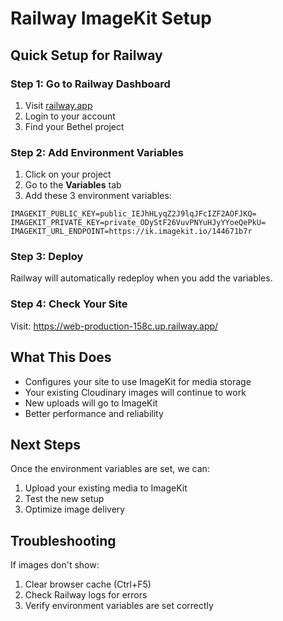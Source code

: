# Railway ImageKit Setup

## Quick Setup for Railway

### Step 1: Go to Railway Dashboard
1. Visit [railway.app](https://railway.app)
2. Login to your account
3. Find your Bethel project

### Step 2: Add Environment Variables
1. Click on your project
2. Go to the **Variables** tab
3. Add these 3 environment variables:

```
IMAGEKIT_PUBLIC_KEY=public_IEJhHLyqZ2J9lqJFcIZF2AOFJKQ=
IMAGEKIT_PRIVATE_KEY=private_ODyStF26VuvPNYuHJyYYoeQePkU=
IMAGEKIT_URL_ENDPOINT=https://ik.imagekit.io/144671b7r
```

### Step 3: Deploy
Railway will automatically redeploy when you add the variables.

### Step 4: Check Your Site
Visit: https://web-production-158c.up.railway.app/

## What This Does
- Configures your site to use ImageKit for media storage
- Your existing Cloudinary images will continue to work
- New uploads will go to ImageKit
- Better performance and reliability

## Next Steps
Once the environment variables are set, we can:
1. Upload your existing media to ImageKit
2. Test the new setup
3. Optimize image delivery

## Troubleshooting
If images don't show:
1. Clear browser cache (Ctrl+F5)
2. Check Railway logs for errors
3. Verify environment variables are set correctly 